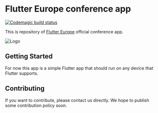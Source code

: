 # Flutter Europe conference app

[![Codemagic build status](https://api.codemagic.io/apps/5da4ce9b9f20ef349b12739c/5da4ce9b9f20ef349b12739b/status_badge.svg)](https://codemagic.io/apps/5da4ce9b9f20ef349b12739c/5da4ce9b9f20ef349b12739b/latest_build)

This is repository of [Flutter Europe](https://fluttereurope.dev/) official conference app.

![Logo](https://avatars2.githubusercontent.com/u/56561459)

## Getting Started

For now this app is a simple Flutter app that should run on any device that Flutter supports.

## Contributing

If you want to contribute, please contact us directly. We hope to publish some contribution policy soon.